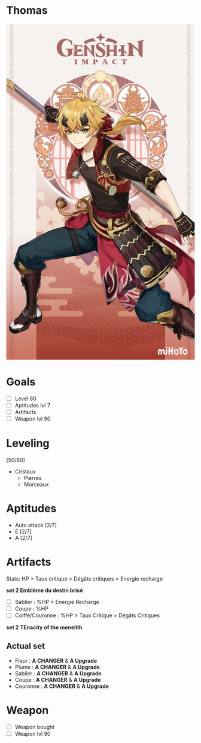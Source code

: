 # Thomas

![Thomas picture](Pictures/Thomas_picture.jpg)

# Goals

- [ ] Level 80  
- [ ] Aptitudes lvl 7  
- [ ] Artifacts  
- [ ] Weapon lvl 90

# Leveling

[50/80]
* Cristaux
  *  Pierres
  *  Morceaux


# Aptitudes

* Auto attack [2/7]
* E [2/7]
* A [2/7]

# Artifacts

Stats: HP > Taux critique > Dégâts critiques > Energie recharge

**set 2 Emblème du destin brisé**

- [ ] Sablier : %HP > Energie Recharge  
- [ ] Coupe : %HP  
- [ ] Coiffe/Couronne : %HP > Taux Critique > Dégâts Critiques

**set 2 TEnacity of the menelith**

## Actual set

* Fleur :   **A CHANGER** & **A Upgrade**
* Plume : **A CHANGER** & **A Upgrade**
* Sablier : **A CHANGER** & **A Upgrade**
* Coupe : **A CHANGER** & **A Upgrade**
* Couronne :  **A CHANGER** & **A Upgrade**

# Weapon

- [ ] Weapon bought
- [ ] Weapon lvl 90
